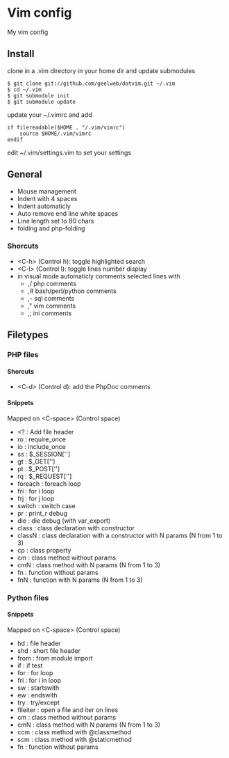 # Vim config

My vim config

## Install

clone in a .vim directory in your home dir and update submodules

    $ git clone git://github.com/geelweb/dotvim.git ~/.vim
    $ cd ~/.vim
    $ git submodule init
    $ git submodule update

update your ~/.vimrc and add

    if filereadable($HOME . "/.vim/vimrc")
        source $HOME/.vim/vimrc
    endif

edit ~/.vim/settings.vim to set your settings

## General

 * Mouse management
 * Indent with 4 spaces
 * Indent automaticly
 * Auto remove end line white spaces
 * Line length set to 80 chars
 * folding and php-folding

### Shorcuts

 * &lt;C-h&gt; (Control h): toggle highlighted search
 * &lt;C-l&gt; (Control l): toggle lines number display
 * in visual mode automaticly comments selected lines with
    * ,/    php comments
    * ,#    bash/perl/python comments
    * ,-    sql comments
    * ,"    vim comments
    * ,;    ini comments

## Filetypes

### PHP files

#### Shorcuts

 * &lt;C-d&gt; (Control d): add the PhpDoc comments

#### Snippets

Mapped on &lt;C-space&gt; (Control space)

 * &lt;? :      Add file header
 * ro :         require\_once
 * io :         include\_once
 * ss :         $\_SESSION['']
 * gt :         $\_GET['']
 * pt :         $\_POST['']
 * rq :         $\_REQUEST['']
 * foreach :    foreach loop
 * fri :        for i loop
 * frj :        for j loop
 * switch :     switch case
 * pr :         print\_r debug
 * die :        die debug (with var\_export)
 * class :      class declaration with constructor
 * classN :     class declaration with a constructor with N params (N from 1 to 3)
 * cp :         class property
 * cm :         class method without params
 * cmN :        class method with N params (N from 1 to 3)
 * fn :         function without params
 * fnN :        function with N params (N from 1 to 3)

### Python files

#### Snippets

Mapped on &lt;C-space&gt; (Control space)

 * hd :         file header
 * shd :        short file header
 * from :       from module import
 * if :         if test
 * for :        for loop
 * fri :        for i in loop
 * sw :         startswith
 * ew :         endswith
 * try :        try/except
 * fileiter :   open a file and iter on lines
 * cm :         class method without params
 * cmN :        class method with N params (N from 1 to 3)
 * ccm :        class method with @classmethod
 * scm :        class method with @staticmethod
 * fn :         function without params

